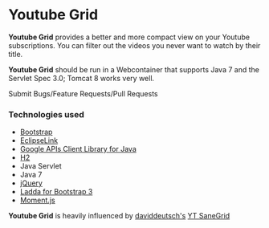 # Youtube Grid

**Youtube Grid** provides a better and more compact view on your Youtube subscriptions. You can filter out the videos you never want to watch by their title.

**Youtube Grid** should be run in a Webcontainer that supports Java 7 and the Servlet Spec 3.0; Tomcat 8 works very well.





Submit Bugs/Feature Requests/Pull Requests

### Technologies used
* [Bootstrap](http://getbootstrap.com/)
* [EclipseLink](http://eclipse.org/eclipselink/)
* [Google APIs Client Library for Java](https://github.com/google/google-api-java-client)
* [H2](http://www.h2database.com/html/main.html)
* Java Servlet
* Java 7
* [jQuery](https://jquery.com/)
* [Ladda for Bootstrap 3](https://github.com/msurguy/Ladda-bootstrap)
* [Moment.js](http://momentjs.com/)


**Youtube Grid** is heavily influenced by [daviddeutsch's](https://github.com/daviddeutsch)	[YT SaneGrid](http://daviddeutsch.github.io/yt-sanegrid/)
